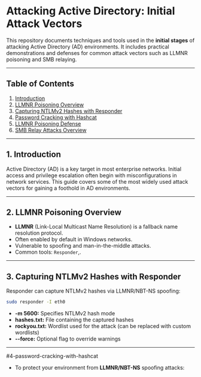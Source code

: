 #  Attacking Active Directory: Initial Attack Vectors

This repository documents techniques and tools used in the **initial stages** of attacking Active Directory (AD) environments. It includes practical demonstrations and defenses for common attack vectors such as LLMNR poisoning and SMB relaying.

---

##  Table of Contents
1. [Introduction](#1-introduction)  
2. [LLMNR Poisoning Overview](#2-llmnr-poisoning-overview)  
3. [Capturing NTLMv2 Hashes with Responder](#3-capturing-ntlmv2-hashes-with-responder)  
4. [Password Cracking with Hashcat](#4-password-cracking-with-hashcat)  
5. [LLMNR Poisoning Defense](#5-llmnr-poisoning-defense)  
6. [SMB Relay Attacks Overview](#6-smb-relay-attacks-overview)  

---

## 1. Introduction

Active Directory (AD) is a key target in most enterprise networks. Initial access and privilege escalation often begin with misconfigurations in network services. This guide covers some of the most widely used attack vectors for gaining a foothold in AD environments.

---

## 2. LLMNR Poisoning Overview

- **LLMNR** (Link-Local Multicast Name Resolution) is a fallback name resolution protocol.
- Often enabled by default in Windows networks.
- Vulnerable to spoofing and man-in-the-middle attacks.
- Common tools: `Responder`,.

---

## 3. Capturing NTLMv2 Hashes with Responder

Responder can capture NTLMv2 hashes via LLMNR/NBT-NS spoofing:

```bash
sudo responder -I eth0
`````

- **-m 5600:** Specifies NTLMv2 hash mode
- **hashes.txt:** File containing the captured hashes
- **rockyou.txt:** Wordlist used for the attack (can be replaced with custom wordlists)
- **--force:** Optional flag to override warnings

---

#4-password-cracking-with-hashcat
- To protect your environment from **LLMNR/NBT-NS** spoofing attacks:



